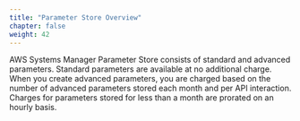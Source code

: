```yaml
---
title: "Parameter Store Overview"
chapter: false
weight: 42
---
```


AWS Systems Manager Parameter Store consists of standard and advanced parameters. Standard parameters are available at no additional charge. When you create advanced parameters, you are charged based on the number of advanced parameters stored each month and per API interaction. Charges for parameters stored for less than a month are prorated on an hourly basis. 

